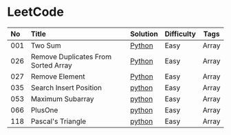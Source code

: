 # LeetCode

| No   | Title                               | Solution                                                     | Difficulty | Tags  |
| :--- | :---------------------------------- | :----------------------------------------------------------- | ---------- | ----- |
| 001  | Two Sum                             | [Python](https://github.com/KongWiKi/Fluent_Python/blob/master/LeetCode/Array/Easy/001twoSum.py) | Easy       | Array |
| 026  | Remove Duplicates From Sorted Array | [Python](https://github.com/KongWiKi/Fluent_Python/blob/master/LeetCode/Array/Easy/026removeDuplicates.py) | Easy       | Array |
| 027  | Remove Element                      | [Python](https://github.com/KongWiKi/Fluent_Python/blob/master/LeetCode/Array/Easy/027RemoveElement.py) | Easy       | Array |
| 035  | Search Insert Position              | [python](https://github.com/KongWiKi/Fluent_Python/blob/master/LeetCode/Array/Easy/035SearchInsert.py) | Easy       | Array |
| 053  | Maximum Subarray                    | [python](https://github.com/KongWiKi/Fluent_Python/blob/master/LeetCode/Array/Easy/053Maximum.py) | Easy       | Array |
| 066  | PlusOne                             | [python](https://github.com/KongWiKi/Fluent_Python/blob/master/LeetCode/Array/Easy/066PlusOne.py) | Easy       | Array |
| 118  | Pascal's Triangle                   | [python](https://github.com/KongWiKi/Fluent_Python/blob/master/LeetCode/Array/Easy/118pascalTriangle.py) | Easy       | Array |

